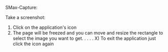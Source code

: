 SMax-Capture:

Take a screenshot:
1) Click on the application's icon
2) The page will be freezed and you can move and resize the rectangle to select the image you want to get.
.
.
.
.
X) To exit the application just click the icon again
